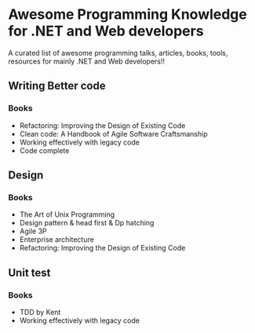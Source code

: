 # Awesome Programming Knowledge for .NET and Web developers

A curated list of awesome programming talks, articles, books, tools, resources for mainly .NET and Web developers!!

## Writing Better code

### Books

* Refactoring: Improving the Design of Existing Code
* Clean code: A Handbook of Agile Software Craftsmanship
* Working effectively with legacy code
* Code complete

## Design

### Books

* The Art of Unix Programming
* Design pattern & head first & Dp hatching
* Agile 3P
* Enterprise architecture
* Refactoring: Improving the Design of Existing Code

## Unit test

### Books

* TDD by Kent
* Working effectively with legacy code



